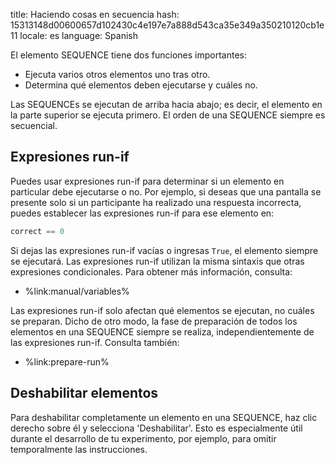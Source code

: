title: Haciendo cosas en secuencia
hash: 15313148d00600657d102430c4e197e7a888d543ca35e349a350210120cb1e11
locale: es
language: Spanish

El elemento SEQUENCE tiene dos funciones importantes:

- Ejecuta varios otros elementos uno tras otro.
- Determina qué elementos deben ejecutarse y cuáles no.

Las SEQUENCEs se ejecutan de arriba hacia abajo; es decir, el elemento en la parte superior se ejecuta primero. El orden de una SEQUENCE siempre es secuencial.

## Expresiones run-if

Puedes usar expresiones run-if para determinar si un elemento en particular debe ejecutarse o no. Por ejemplo, si deseas que una pantalla se presente solo si un participante ha realizado una respuesta incorrecta, puedes establecer las expresiones run-if para ese elemento en:

```python
correct == 0
```

Si dejas las expresiones run-if vacías o ingresas `True`, el elemento siempre se ejecutará. Las expresiones run-if utilizan la misma sintaxis que otras expresiones condicionales. Para obtener más información, consulta:

- %link:manual/variables%

Las expresiones run-if solo afectan qué elementos se ejecutan, no cuáles se preparan. Dicho de otro modo, la fase de preparación de todos los elementos en una SEQUENCE siempre se realiza, independientemente de las expresiones run-if. Consulta también:

- %link:prepare-run%


## Deshabilitar elementos

Para deshabilitar completamente un elemento en una SEQUENCE, haz clic derecho sobre él y selecciona 'Deshabilitar'. Esto es especialmente útil durante el desarrollo de tu experimento, por ejemplo, para omitir temporalmente las instrucciones.